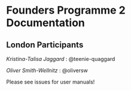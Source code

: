 # Founders Programme 2 Documentation

## London Participants

*Kristina-Talisa Jaggard* : 
@teenie-quaggard

*Oliver Smith-Wellnitz* : 
@oliversw


Please see issues for user manuals!
